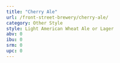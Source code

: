 ```yaml
---
title: "Cherry Ale"
url: /front-street-brewery/cherry-ale/
category: Other Style
style: Light American Wheat Ale or Lager
abv: 0
ibu: 0
srm: 0
upc: 0
---
```


